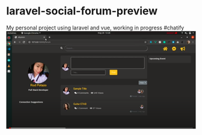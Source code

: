 # laravel-social-forum-preview

My personal project using laravel and vue, working in progress
#chatify
<a target="_blank" href="https://www.youtube.com/watch?v=OheyT1WQxj8">
  <img src="Screenshot from 2020-06-06 10-49-14.png"/></a>

